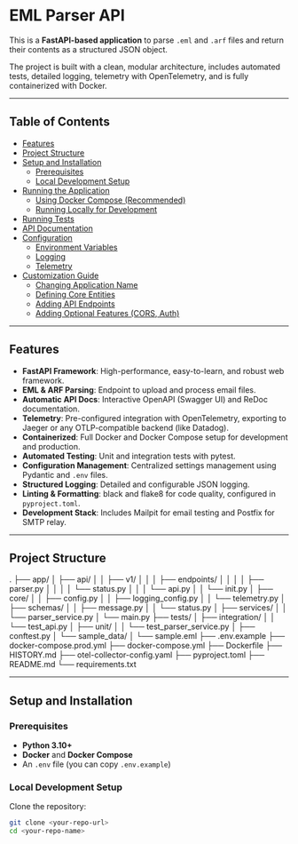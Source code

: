 # EML Parser API

This is a **FastAPI-based application** to parse `.eml` and `.arf` files and return their contents as a structured JSON object.

The project is built with a clean, modular architecture, includes automated tests, detailed logging, telemetry with OpenTelemetry, and is fully containerized with Docker.

---

## Table of Contents
- [Features](#features)
- [Project Structure](#project-structure)
- [Setup and Installation](#setup-and-installation)
  - [Prerequisites](#prerequisites)
  - [Local Development Setup](#local-development-setup)
- [Running the Application](#running-the-application)
  - [Using Docker Compose (Recommended)](#using-docker-compose-recommended)
  - [Running Locally for Development](#running-locally-for-development)
- [Running Tests](#running-tests)
- [API Documentation](#api-documentation)
- [Configuration](#configuration)
  - [Environment Variables](#environment-variables)
  - [Logging](#logging)
  - [Telemetry](#telemetry)
- [Customization Guide](#customization-guide)
  - [Changing Application Name](#changing-application-name)
  - [Defining Core Entities](#defining-core-entities)
  - [Adding API Endpoints](#adding-api-endpoints)
  - [Adding Optional Features (CORS, Auth)](#adding-optional-features-cors-auth)

---

## Features
- **FastAPI Framework**: High-performance, easy-to-learn, and robust web framework.  
- **EML & ARF Parsing**: Endpoint to upload and process email files.  
- **Automatic API Docs**: Interactive OpenAPI (Swagger UI) and ReDoc documentation.  
- **Telemetry**: Pre-configured integration with OpenTelemetry, exporting to Jaeger or any OTLP-compatible backend (like Datadog).  
- **Containerized**: Full Docker and Docker Compose setup for development and production.  
- **Automated Testing**: Unit and integration tests with pytest.  
- **Configuration Management**: Centralized settings management using Pydantic and `.env` files.  
- **Structured Logging**: Detailed and configurable JSON logging.  
- **Linting & Formatting**: black and flake8 for code quality, configured in `pyproject.toml`.  
- **Development Stack**: Includes Mailpit for email testing and Postfix for SMTP relay.  

---

## Project Structure
.
├── app/
│ ├── api/
│ │ ├── v1/
│ │ │ ├── endpoints/
│ │ │ │ ├── parser.py
│ │ │ │ └── status.py
│ │ │ └── api.py
│ │ └── init.py
│ ├── core/
│ │ ├── config.py
│ │ ├── logging_config.py
│ │ └── telemetry.py
│ ├── schemas/
│ │ ├── message.py
│ │ └── status.py
│ ├── services/
│ │ └── parser_service.py
│ └── main.py
├── tests/
│ ├── integration/
│ │ └── test_api.py
│ ├── unit/
│ │ └── test_parser_service.py
│ ├── conftest.py
│ └── sample_data/
│ └── sample.eml
├── .env.example
├── docker-compose.prod.yml
├── docker-compose.yml
├── Dockerfile
├── HISTORY.md
├── otel-collector-config.yaml
├── pyproject.toml
├── README.md
└── requirements.txt


---

## Setup and Installation

### Prerequisites
- **Python 3.10+**  
- **Docker** and **Docker Compose**  
- An `.env` file (you can copy `.env.example`)  

### Local Development Setup
Clone the repository:

```bash
git clone <your-repo-url>
cd <your-repo-name>

